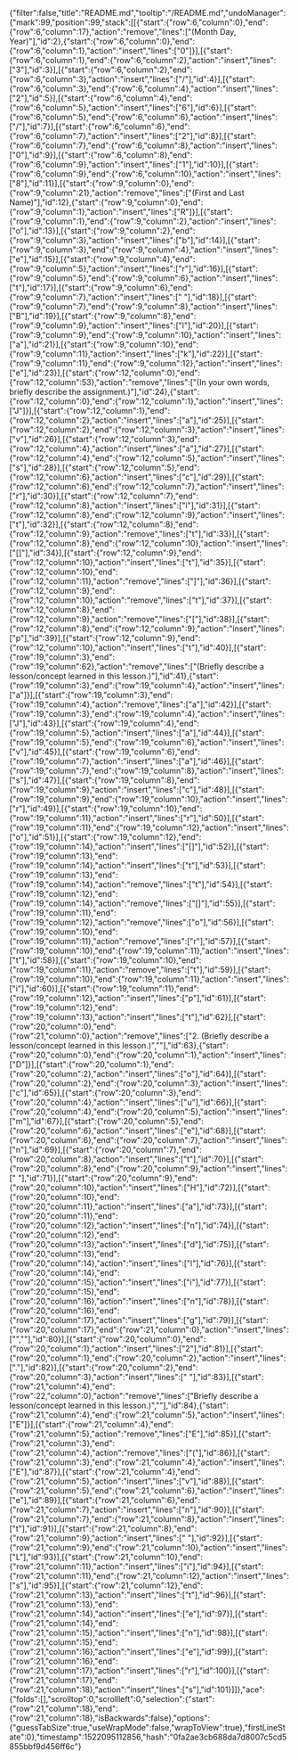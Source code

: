 {"filter":false,"title":"README.md","tooltip":"/README.md","undoManager":{"mark":99,"position":99,"stack":[[{"start":{"row":6,"column":0},"end":{"row":6,"column":17},"action":"remove","lines":["(Month Day, Year)"],"id":2},{"start":{"row":6,"column":0},"end":{"row":6,"column":1},"action":"insert","lines":["0"]}],[{"start":{"row":6,"column":1},"end":{"row":6,"column":2},"action":"insert","lines":["3"],"id":3}],[{"start":{"row":6,"column":2},"end":{"row":6,"column":3},"action":"insert","lines":["/"],"id":4}],[{"start":{"row":6,"column":3},"end":{"row":6,"column":4},"action":"insert","lines":["2"],"id":5}],[{"start":{"row":6,"column":4},"end":{"row":6,"column":5},"action":"insert","lines":["6"],"id":6}],[{"start":{"row":6,"column":5},"end":{"row":6,"column":6},"action":"insert","lines":["/"],"id":7}],[{"start":{"row":6,"column":6},"end":{"row":6,"column":7},"action":"insert","lines":["2"],"id":8}],[{"start":{"row":6,"column":7},"end":{"row":6,"column":8},"action":"insert","lines":["0"],"id":9}],[{"start":{"row":6,"column":8},"end":{"row":6,"column":9},"action":"insert","lines":["1"],"id":10}],[{"start":{"row":6,"column":9},"end":{"row":6,"column":10},"action":"insert","lines":["8"],"id":11}],[{"start":{"row":9,"column":0},"end":{"row":9,"column":21},"action":"remove","lines":["(First and Last Name)"],"id":12},{"start":{"row":9,"column":0},"end":{"row":9,"column":1},"action":"insert","lines":["R"]}],[{"start":{"row":9,"column":1},"end":{"row":9,"column":2},"action":"insert","lines":["o"],"id":13}],[{"start":{"row":9,"column":2},"end":{"row":9,"column":3},"action":"insert","lines":["b"],"id":14}],[{"start":{"row":9,"column":3},"end":{"row":9,"column":4},"action":"insert","lines":["e"],"id":15}],[{"start":{"row":9,"column":4},"end":{"row":9,"column":5},"action":"insert","lines":["r"],"id":16}],[{"start":{"row":9,"column":5},"end":{"row":9,"column":6},"action":"insert","lines":["t"],"id":17}],[{"start":{"row":9,"column":6},"end":{"row":9,"column":7},"action":"insert","lines":[" "],"id":18}],[{"start":{"row":9,"column":7},"end":{"row":9,"column":8},"action":"insert","lines":["B"],"id":19}],[{"start":{"row":9,"column":8},"end":{"row":9,"column":9},"action":"insert","lines":["l"],"id":20}],[{"start":{"row":9,"column":9},"end":{"row":9,"column":10},"action":"insert","lines":["a"],"id":21}],[{"start":{"row":9,"column":10},"end":{"row":9,"column":11},"action":"insert","lines":["k"],"id":22}],[{"start":{"row":9,"column":11},"end":{"row":9,"column":12},"action":"insert","lines":["e"],"id":23}],[{"start":{"row":12,"column":0},"end":{"row":12,"column":53},"action":"remove","lines":["(In your own words, briefly describe the assignment.)"],"id":24},{"start":{"row":12,"column":0},"end":{"row":12,"column":1},"action":"insert","lines":["J"]}],[{"start":{"row":12,"column":1},"end":{"row":12,"column":2},"action":"insert","lines":["a"],"id":25}],[{"start":{"row":12,"column":2},"end":{"row":12,"column":3},"action":"insert","lines":["v"],"id":26}],[{"start":{"row":12,"column":3},"end":{"row":12,"column":4},"action":"insert","lines":["a"],"id":27}],[{"start":{"row":12,"column":4},"end":{"row":12,"column":5},"action":"insert","lines":["s"],"id":28}],[{"start":{"row":12,"column":5},"end":{"row":12,"column":6},"action":"insert","lines":["c"],"id":29}],[{"start":{"row":12,"column":6},"end":{"row":12,"column":7},"action":"insert","lines":["r"],"id":30}],[{"start":{"row":12,"column":7},"end":{"row":12,"column":8},"action":"insert","lines":["i"],"id":31}],[{"start":{"row":12,"column":8},"end":{"row":12,"column":9},"action":"insert","lines":["t"],"id":32}],[{"start":{"row":12,"column":8},"end":{"row":12,"column":9},"action":"remove","lines":["t"],"id":33}],[{"start":{"row":12,"column":8},"end":{"row":12,"column":10},"action":"insert","lines":["[]"],"id":34}],[{"start":{"row":12,"column":9},"end":{"row":12,"column":10},"action":"insert","lines":["t"],"id":35}],[{"start":{"row":12,"column":10},"end":{"row":12,"column":11},"action":"remove","lines":["]"],"id":36}],[{"start":{"row":12,"column":9},"end":{"row":12,"column":10},"action":"remove","lines":["t"],"id":37}],[{"start":{"row":12,"column":8},"end":{"row":12,"column":9},"action":"remove","lines":["["],"id":38}],[{"start":{"row":12,"column":8},"end":{"row":12,"column":9},"action":"insert","lines":["p"],"id":39}],[{"start":{"row":12,"column":9},"end":{"row":12,"column":10},"action":"insert","lines":["t"],"id":40}],[{"start":{"row":19,"column":3},"end":{"row":19,"column":62},"action":"remove","lines":["(Briefly describe a lesson/concept learned in this lesson.)"],"id":41},{"start":{"row":19,"column":3},"end":{"row":19,"column":4},"action":"insert","lines":["a"]}],[{"start":{"row":19,"column":3},"end":{"row":19,"column":4},"action":"remove","lines":["a"],"id":42}],[{"start":{"row":19,"column":3},"end":{"row":19,"column":4},"action":"insert","lines":["J"],"id":43}],[{"start":{"row":19,"column":4},"end":{"row":19,"column":5},"action":"insert","lines":["a"],"id":44}],[{"start":{"row":19,"column":5},"end":{"row":19,"column":6},"action":"insert","lines":["v"],"id":45}],[{"start":{"row":19,"column":6},"end":{"row":19,"column":7},"action":"insert","lines":["a"],"id":46}],[{"start":{"row":19,"column":7},"end":{"row":19,"column":8},"action":"insert","lines":["s"],"id":47}],[{"start":{"row":19,"column":8},"end":{"row":19,"column":9},"action":"insert","lines":["c"],"id":48}],[{"start":{"row":19,"column":9},"end":{"row":19,"column":10},"action":"insert","lines":["r"],"id":49}],[{"start":{"row":19,"column":10},"end":{"row":19,"column":11},"action":"insert","lines":["r"],"id":50}],[{"start":{"row":19,"column":11},"end":{"row":19,"column":12},"action":"insert","lines":["o"],"id":51}],[{"start":{"row":19,"column":12},"end":{"row":19,"column":14},"action":"insert","lines":["[]"],"id":52}],[{"start":{"row":19,"column":13},"end":{"row":19,"column":14},"action":"insert","lines":["t"],"id":53}],[{"start":{"row":19,"column":13},"end":{"row":19,"column":14},"action":"remove","lines":["t"],"id":54}],[{"start":{"row":19,"column":12},"end":{"row":19,"column":14},"action":"remove","lines":["[]"],"id":55}],[{"start":{"row":19,"column":11},"end":{"row":19,"column":12},"action":"remove","lines":["o"],"id":56}],[{"start":{"row":19,"column":10},"end":{"row":19,"column":11},"action":"remove","lines":["r"],"id":57}],[{"start":{"row":19,"column":10},"end":{"row":19,"column":11},"action":"insert","lines":["t"],"id":58}],[{"start":{"row":19,"column":10},"end":{"row":19,"column":11},"action":"remove","lines":["t"],"id":59}],[{"start":{"row":19,"column":10},"end":{"row":19,"column":11},"action":"insert","lines":["i"],"id":60}],[{"start":{"row":19,"column":11},"end":{"row":19,"column":12},"action":"insert","lines":["p"],"id":61}],[{"start":{"row":19,"column":12},"end":{"row":19,"column":13},"action":"insert","lines":["t"],"id":62}],[{"start":{"row":20,"column":0},"end":{"row":21,"column":0},"action":"remove","lines":["2. (Briefly describe a lesson/concept learned in this lesson.)",""],"id":63},{"start":{"row":20,"column":0},"end":{"row":20,"column":1},"action":"insert","lines":["D"]}],[{"start":{"row":20,"column":1},"end":{"row":20,"column":2},"action":"insert","lines":["o"],"id":64}],[{"start":{"row":20,"column":2},"end":{"row":20,"column":3},"action":"insert","lines":["c"],"id":65}],[{"start":{"row":20,"column":3},"end":{"row":20,"column":4},"action":"insert","lines":["u"],"id":66}],[{"start":{"row":20,"column":4},"end":{"row":20,"column":5},"action":"insert","lines":["m"],"id":67}],[{"start":{"row":20,"column":5},"end":{"row":20,"column":6},"action":"insert","lines":["e"],"id":68}],[{"start":{"row":20,"column":6},"end":{"row":20,"column":7},"action":"insert","lines":["n"],"id":69}],[{"start":{"row":20,"column":7},"end":{"row":20,"column":8},"action":"insert","lines":["t"],"id":70}],[{"start":{"row":20,"column":8},"end":{"row":20,"column":9},"action":"insert","lines":[" "],"id":71}],[{"start":{"row":20,"column":9},"end":{"row":20,"column":10},"action":"insert","lines":["H"],"id":72}],[{"start":{"row":20,"column":10},"end":{"row":20,"column":11},"action":"insert","lines":["a"],"id":73}],[{"start":{"row":20,"column":11},"end":{"row":20,"column":12},"action":"insert","lines":["n"],"id":74}],[{"start":{"row":20,"column":12},"end":{"row":20,"column":13},"action":"insert","lines":["d"],"id":75}],[{"start":{"row":20,"column":13},"end":{"row":20,"column":14},"action":"insert","lines":["l"],"id":76}],[{"start":{"row":20,"column":14},"end":{"row":20,"column":15},"action":"insert","lines":["i"],"id":77}],[{"start":{"row":20,"column":15},"end":{"row":20,"column":16},"action":"insert","lines":["n"],"id":78}],[{"start":{"row":20,"column":16},"end":{"row":20,"column":17},"action":"insert","lines":["g"],"id":79}],[{"start":{"row":20,"column":17},"end":{"row":21,"column":0},"action":"insert","lines":["",""],"id":80}],[{"start":{"row":20,"column":0},"end":{"row":20,"column":1},"action":"insert","lines":["2"],"id":81}],[{"start":{"row":20,"column":1},"end":{"row":20,"column":2},"action":"insert","lines":["."],"id":82}],[{"start":{"row":20,"column":2},"end":{"row":20,"column":3},"action":"insert","lines":[" "],"id":83}],[{"start":{"row":21,"column":4},"end":{"row":22,"column":0},"action":"remove","lines":["Briefly describe a lesson/concept learned in this lesson.)",""],"id":84},{"start":{"row":21,"column":4},"end":{"row":21,"column":5},"action":"insert","lines":["E"]}],[{"start":{"row":21,"column":4},"end":{"row":21,"column":5},"action":"remove","lines":["E"],"id":85}],[{"start":{"row":21,"column":3},"end":{"row":21,"column":4},"action":"remove","lines":["("],"id":86}],[{"start":{"row":21,"column":3},"end":{"row":21,"column":4},"action":"insert","lines":["E"],"id":87}],[{"start":{"row":21,"column":4},"end":{"row":21,"column":5},"action":"insert","lines":["v"],"id":88}],[{"start":{"row":21,"column":5},"end":{"row":21,"column":6},"action":"insert","lines":["e"],"id":89}],[{"start":{"row":21,"column":6},"end":{"row":21,"column":7},"action":"insert","lines":["n"],"id":90}],[{"start":{"row":21,"column":7},"end":{"row":21,"column":8},"action":"insert","lines":["t"],"id":91}],[{"start":{"row":21,"column":8},"end":{"row":21,"column":9},"action":"insert","lines":[" "],"id":92}],[{"start":{"row":21,"column":9},"end":{"row":21,"column":10},"action":"insert","lines":["L"],"id":93}],[{"start":{"row":21,"column":10},"end":{"row":21,"column":11},"action":"insert","lines":["i"],"id":94}],[{"start":{"row":21,"column":11},"end":{"row":21,"column":12},"action":"insert","lines":["s"],"id":95}],[{"start":{"row":21,"column":12},"end":{"row":21,"column":13},"action":"insert","lines":["t"],"id":96}],[{"start":{"row":21,"column":13},"end":{"row":21,"column":14},"action":"insert","lines":["e"],"id":97}],[{"start":{"row":21,"column":14},"end":{"row":21,"column":15},"action":"insert","lines":["n"],"id":98}],[{"start":{"row":21,"column":15},"end":{"row":21,"column":16},"action":"insert","lines":["e"],"id":99}],[{"start":{"row":21,"column":16},"end":{"row":21,"column":17},"action":"insert","lines":["r"],"id":100}],[{"start":{"row":21,"column":17},"end":{"row":21,"column":18},"action":"insert","lines":["s"],"id":101}]]},"ace":{"folds":[],"scrolltop":0,"scrollleft":0,"selection":{"start":{"row":21,"column":18},"end":{"row":21,"column":18},"isBackwards":false},"options":{"guessTabSize":true,"useWrapMode":false,"wrapToView":true},"firstLineState":0},"timestamp":1522095112856,"hash":"0fa2ae3cb688da7d8007c5cd5855bbf9d456ff6c"}